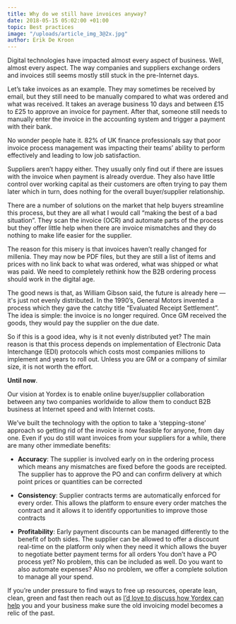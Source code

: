 ```yaml
---
title: Why do we still have invoices anyway?
date: 2018-05-15 05:02:00 +01:00
topic: Best practices
image: "/uploads/article_img_3@2x.jpg"
author: Erik De Kroon
---
```


Digital technologies have impacted almost every aspect of business. Well, almost every aspect. The way companies and suppliers exchange orders and invoices still seems mostly still stuck in the pre-Internet days.

Let’s take invoices as an example. They may sometimes be received by email, but they still need to be manually compared to what was ordered and what was received. It takes an average business 10 days and between £15 to £25 to approve an invoice for payment. After that, someone still needs to manually enter the invoice in the accounting system and trigger a payment with their bank.

No wonder people hate it. 82% of UK finance professionals say that poor invoice process management was impacting their teams’ ability to perform effectively and leading to low job satisfaction.

Suppliers aren’t happy either. They usually only find out if there are issues with the invoice when payment is already overdue. They also have little control over working capital as their customers are often trying to pay them later which in turn, does nothing for the overall buyer/supplier relationship.

There are a number of solutions on the market that help buyers streamline this process, but they are all what I would call “making the best of a bad situation”. They scan the invoice (OCR) and automate parts of the process but they offer little help when there are invoice mismatches and they do nothing to make life easier for the supplier.

The reason for this misery is that invoices haven’t really changed for millenia. They may now be PDF files, but they are still a list of items and prices with no link back to what was ordered, what was shipped or what was paid. We need to completely rethink how the B2B ordering process should work in the digital age.

The good news is that, as William Gibson said, the future is already here — it's just not evenly distributed. In the 1990’s, General Motors invented a process which they gave the catchy title “Evaluated Receipt Settlement”. The idea is simple: the invoice is no longer required. Once GM received the goods, they would pay the supplier on the due date.

So if this is a good idea, why is it not evenly distributed yet? The main reason is that this process depends on implementation of Electronic Data Interchange (EDI) protocols which costs most companies millions to implement and years to roll out. Unless you are GM or a company of similar size, it is not worth the effort.

**Until now**.

Our vision at Yordex is to enable online buyer/supplier collaboration between any two companies worldwide to allow them to conduct B2B business at Internet speed and with Internet costs.

We’ve built the technology with the option to take a ‘stepping-stone’ approach so getting rid of the invoice is now feasible for anyone, from day one. Even if you do still want invoices from your suppliers for a while, there are many other immediate benefits:

* **Accuracy**: The supplier is involved early on in the ordering process which means any mismatches are fixed before the goods are receipted. The supplier has to approve the PO and can confirm delivery at which point prices or quantities can be corrected

* **Consistency**: Supplier contracts terms are automatically enforced for every order. This allows the platform to ensure every order matches the contract and it allows it to identify opportunities to improve those contracts

* **Profitability**: Early payment discounts can be managed differently to the benefit of both sides. The supplier can be allowed to offer a discount real-time on the platform only when they need it which allows the buyer to negotiate better payment terms for all orders
  You don’t have a PO process yet? No problem, this can be included as well. Do you want to also automate expenses? Also no problem, we offer a complete solution to manage all your spend.

If you’re under pressure to find ways to free up resources, operate lean, clean, green and fast then reach out as [I’d love to discuss how Yordex can help](https://yordex.com/contact) you and your business make sure the old invoicing model becomes a relic of the past.